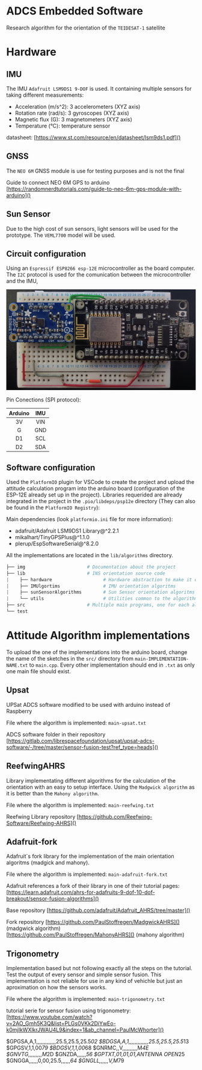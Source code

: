 # ADCS Embedded Software

Research algorithm for the orientation of the `TEIDESAT-1` satellite



# Hardware

## IMU

The IMU `Adafruit LSM9DS1 9-DOF` is used. It containing multiple sensors for taking different measurements:  
- Acceleration (m/s^2): 3 accelerometers (XYZ axis)
- Rotation rate (rad/s): 3 gyroscopes (XYZ axis)
- Magnetic flux (G): 3 magnetometers (XYZ axis)
- Temperature (°C): temperature sensor

datasheet: [https://www.st.com/resource/en/datasheet/lsm9ds1.pdf]()  

## GNSS

The `NEO 6M` GNSS module is use for testing purposes and is not the final 

Guide to connect NEO 6M GPS to arduino  
[https://randomnerdtutorials.com/guide-to-neo-6m-gps-module-with-arduino]()

## Sun Sensor

Due to the high cost of sun sensors, light sensors will be used for the prototype. The `VEML7700` model will be used.

## Circuit configuration

Using an `Espressif ESP8266 esp-12E` microcontroller as the board computer. The `I2C` protocol is used for the comunication between the microcontroller and the IMU, 

![circuit image](./img/imu-attached-to-arduino-circuit.jpg)

Pin Conections (SPI protocol):

|  Arduino  |   IMU   | 
|:---------:|:-------:|
|    3V     |   VIN   |
|    G      |   GND   |
|    D1     |   SCL   |
|    D2     |   SDA   |

## Software configuration

Used the `PlatformIO` plugin for VSCode to create the project and upload the attitude calculation program into the arduino board (configuration of the ESP-12E already set up in the project). Libraries requerided are already integrated in the project in the `.pio/libdeps/psp12e` directory (They can also be found in the `PlatformIO Registry`):

Main dependencies (look `platformio.ini` file for more information):
- adafruit/Adafruit LSM9DS1 Library@^2.2.1
- mikalhart/TinyGPSPlus@^1.1.0
- plerup/EspSoftwareSerial@^8.2.0

All the implementations are located in the `lib/algorithms` directory. 

```py
├── img                       # Documentation about the project
├── lib                       # INS orientation source code                   
|    ├── hardware                   # Hardware abstraction to make it easier to connect with the algortihms (all sensors are attached and setup in INS.hpp)
|    ├── IMUlgortims                # IMU orientation algoritms
|    ├── sunSensorAlgorithms        # Sun Sensor orientation algoritms
|    └── utils                      # Utilities common to the algorithms
├── src                       # Multiple main programs, one for each algorithm. Hardware sensor data is read and used to feed the algorithm
└── test
```


# Attitude Algorithm implementations

To upload the one of the implementations into the arduino board, change the name of the sketches in the `src/` directory from `main-IMPLEMENTATION-NAME.txt` to `main.cpp`. Every other implementation should end in `.txt` as only one main file should exist.

## Upsat

UPSat ADCS software modified to be used with arduino instead of Raspberry

File where the algorithm is implemented: `main-upsat.txt`

ADCS software folder in their repository
[https://gitlab.com/librespacefoundation/upsat/upsat-adcs-software/-/tree/master/sensor-fusion-test?ref_type=heads]()

## ReefwingAHRS

Library implementating different algorithms for the calculation of the orientation with an easy to setup interface. Using the `Madgwick algorithm` as it is better than the `Mahony algorithm`.  

File where the algorithm is implemented: `main-reefwing.txt`

Reefwing Library repository
[https://github.com/Reefwing-Software/Reefwing-AHRS]() 

## Adafruit-fork

Adafruit`s fork library for the implementation of the main orientation algoritms (madgick and mahony).

File where the algorithm is implemented: `main-adafruit-fork.txt`

Adafruit references a fork of their library in one of their tutorial pages:  
[https://learn.adafruit.com/ahrs-for-adafruits-9-dof-10-dof-breakout/sensor-fusion-algorithms]()

Base repository 
[https://github.com/adafruit/Adafruit_AHRS/tree/master]()

Fork repository
[https://github.com/PaulStoffregen/MadgwickAHRS]() (madgwick algorithm)  
[https://github.com/PaulStoffregen/MahonyAHRS]() (mahony algorithm)

## Trigonometry 

Implementation based but not following exactly all the steps on the tutorial. Test the output of every sensor and simple sensor fusion. This implementation is not reliable for use in any kind of vehichle but just an aproximation on how the sensors works.

File where the algorithm is implemented: `main-trigonometry.txt`

tutorial serie for sensor fusion using trigonometry:  
[https://www.youtube.com/watch?v=2AO_Gmh5K3Q&list=PLGs0VKk2DiYwEo-k0mjIkWXlkrJWAU4L9&index=1&ab_channel=PaulMcWhorter]()



$GPGSA,A,1,,,,,,,,,,,,,25.5,25.5,25.5*02
$BDGSA,A,1,,,,,,,,,,,,,25.5,25.5,25.5*13
$GPGSV,1,1,00*79
$BDGSV,1,1,00*68
$GNRMC,,V,,,,,,,,,,M*4E
$GNVTG,,,,,,,,,M*2D
$GNZDA,,,,,,*56
$GPTXT,01,01,01,ANTENNA OPEN*25
$GNGGA,,,,,,0,00,25.5,,,,,,*64
$GNGLL,,,,,,V,M*79